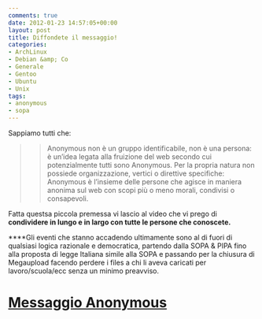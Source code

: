 ```yaml
---
comments: true
date: 2012-01-23 14:57:05+00:00
layout: post
title: Diffondete il messaggio!
categories:
- ArchLinux
- Debian &amp; Co
- Generale
- Gentoo
- Ubuntu
- Unix
tags:
- anonymous
- sopa
---
```


Sappiamo tutti che:





<blockquote>

> 
> Anonymous non è un gruppo identificabile, non è una persona: è un’idea legata alla fruizione del web secondo cui potenzialmente tutti sono Anonymous. Per la propria natura non possiede organizzazione, vertici o direttive specifiche: Anonymous è l’insieme delle persone che agisce in maniera anonima sul web con scopi più o meno morali, condivisi o consapevoli.
> 
> 
</blockquote>




Fatta questsa piccola premessa vi lascio al video che vi prego di **condividere in lungo e in largo con tutte le persone che conoscete.**




****Gli eventi che stanno accadendo ultimamente sono al di fuori di qualsiasi logica razionale e democratica, partendo dalla SOPA & PIPA fino alla proposta di legge Italiana simile alla SOPA e passando per la chiusura di Megaupload facendo perdere i files a chi li aveva caricati per lavoro/scuola/ecc senza un minimo preavviso.





# [Messaggio Anonymous](http://www.youtube.com/watch?v=OFVBtkTTrS0)



